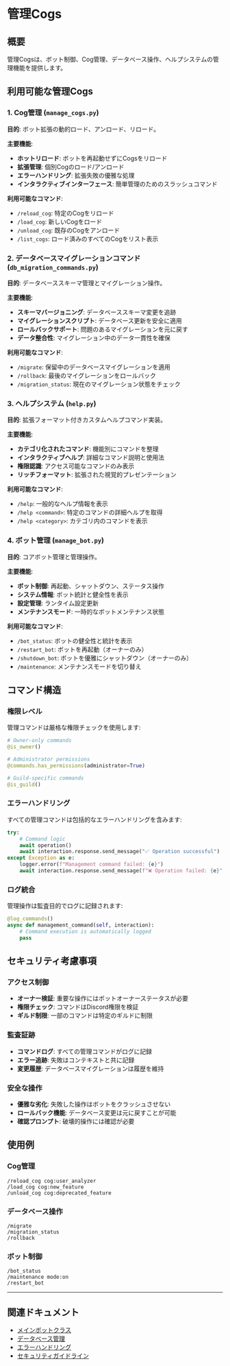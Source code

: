 # 管理Cogs

## 概要

管理Cogsは、ボット制御、Cog管理、データベース操作、ヘルプシステムの管理機能を提供します。

## 利用可能な管理Cogs

### 1. Cog管理 (`manage_cogs.py`)

**目的**: ボット拡張の動的ロード、アンロード、リロード。

**主要機能**:
- **ホットリロード**: ボットを再起動せずにCogsをリロード
- **拡張管理**: 個別Cogのロード/アンロード
- **エラーハンドリング**: 拡張失敗の優雅な処理
- **インタラクティブインターフェース**: 簡単管理のためのスラッシュコマンド

**利用可能なコマンド**:
- `/reload_cog`: 特定のCogをリロード
- `/load_cog`: 新しいCogをロード
- `/unload_cog`: 既存のCogをアンロード
- `/list_cogs`: ロード済みのすべてのCogをリスト表示

### 2. データベースマイグレーションコマンド (`db_migration_commands.py`)

**目的**: データベーススキーマ管理とマイグレーション操作。

**主要機能**:
- **スキーマバージョニング**: データベーススキーマ変更を追跡
- **マイグレーションスクリプト**: データベース更新を安全に適用
- **ロールバックサポート**: 問題のあるマイグレーションを元に戻す
- **データ整合性**: マイグレーション中のデータ一貫性を確保

**利用可能なコマンド**:
- `/migrate`: 保留中のデータベースマイグレーションを適用
- `/rollback`: 最後のマイグレーションをロールバック
- `/migration_status`: 現在のマイグレーション状態をチェック

### 3. ヘルプシステム (`help.py`)

**目的**: 拡張フォーマット付きカスタムヘルプコマンド実装。

**主要機能**:
- **カテゴリ化されたコマンド**: 機能別にコマンドを整理
- **インタラクティブヘルプ**: 詳細なコマンド説明と使用法
- **権限認識**: アクセス可能なコマンドのみ表示
- **リッチフォーマット**: 拡張された視覚的プレゼンテーション

**利用可能なコマンド**:
- `/help`: 一般的なヘルプ情報を表示
- `/help <command>`: 特定のコマンドの詳細ヘルプを取得
- `/help <category>`: カテゴリ内のコマンドを表示

### 4. ボット管理 (`manage_bot.py`)

**目的**: コアボット管理と管理操作。

**主要機能**:
- **ボット制御**: 再起動、シャットダウン、ステータス操作
- **システム情報**: ボット統計と健全性を表示
- **設定管理**: ランタイム設定更新
- **メンテナンスモード**: 一時的なボットメンテナンス状態

**利用可能なコマンド**:
- `/bot_status`: ボットの健全性と統計を表示
- `/restart_bot`: ボットを再起動（オーナーのみ）
- `/shutdown_bot`: ボットを優雅にシャットダウン（オーナーのみ）
- `/maintenance`: メンテナンスモードを切り替え

## コマンド構造

### 権限レベル
管理コマンドは厳格な権限チェックを使用します:

```python
# Owner-only commands
@is_owner()

# Administrator permissions
@commands.has_permissions(administrator=True)

# Guild-specific commands
@is_guild()
```

### エラーハンドリング
すべての管理コマンドは包括的なエラーハンドリングを含みます:

```python
try:
    # Command logic
    await operation()
    await interaction.response.send_message("✅ Operation successful")
except Exception as e:
    logger.error(f"Management command failed: {e}")
    await interaction.response.send_message(f"❌ Operation failed: {e}")
```

### ログ統合
管理操作は監査目的でログに記録されます:

```python
@log_commands()
async def management_command(self, interaction):
    # Command execution is automatically logged
    pass
```

## セキュリティ考慮事項

### アクセス制御
- **オーナー検証**: 重要な操作にはボットオーナーステータスが必要
- **権限チェック**: コマンドはDiscord権限を検証
- **ギルド制限**: 一部のコマンドは特定のギルドに制限

### 監査証跡
- **コマンドログ**: すべての管理コマンドがログに記録
- **エラー追跡**: 失敗はコンテキストと共に記録
- **変更履歴**: データベースマイグレーションは履歴を維持

### 安全な操作
- **優雅な劣化**: 失敗した操作はボットをクラッシュさせない
- **ロールバック機能**: データベース変更は元に戻すことが可能
- **確認プロンプト**: 破壊的操作には確認が必要

## 使用例

### Cog管理
```
/reload_cog cog:user_analyzer
/load_cog cog:new_feature
/unload_cog cog:deprecated_feature
```

### データベース操作
```
/migrate
/migration_status
/rollback
```

### ボット制御
```
/bot_status
/maintenance mode:on
/restart_bot
```

---

## 関連ドキュメント

- [メインボットクラス](../02-core/01-main-bot-class.md)
- [データベース管理](../04-utilities/01-database-management.md)
- [エラーハンドリング](../02-core/04-error-handling.md)
- [セキュリティガイドライン](../05-development/03-security-guidelines.md)
